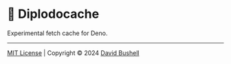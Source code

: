 # 💾 Diplodocache

Experimental fetch cache for Deno.

* * *

[MIT License](/LICENSE) | Copyright © 2024 [David Bushell](https://dbushell.com)

